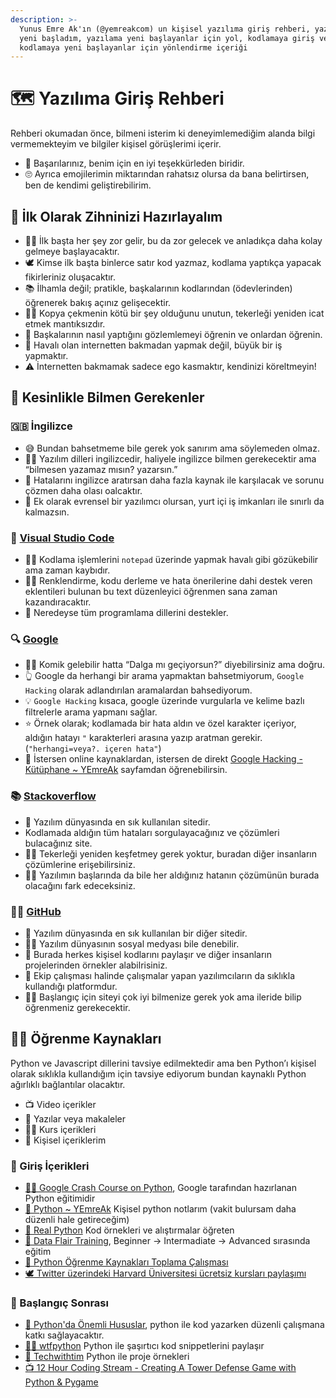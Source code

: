```yaml
---
description: >-
  Yunus Emre Ak'ın (@yemreakcom) un kişisel yazılıma giriş rehberi, yazılıma
  yeni başladım, yazılama yeni başlayanlar için yol, kodlamaya giriş ve
  kodlamaya yeni başlayanlar için yönlendirme içeriği
---
```


# 🗺 Yazılıma Giriş Rehberi

Rehberi okumadan önce, bilmeni isterim ki deneyimlemediğim alanda bilgi vermemekteyim ve bilgiler kişisel görüşlerimi içerir.

* 🌟  Başarılarınız, benim için en iyi teşekkürleden biridir.
* 🙄  Ayrıca emojilerimin miktarından rahatsız olursa da bana belirtirsen, ben de kendimi geliştirebilirim.

## 🧠 İlk Olarak Zihninizi Hazırlayalım

* 💁‍♂️  İlk başta her şey zor gelir, bu da zor gelecek ve anladıkça daha kolay gelmeye başlayacaktır.
* 🕊️  Kimse ilk başta binlerce satır kod yazmaz, kodlama yaptıkça yapacak fikirleriniz oluşacaktır.
* 📚  İlhamla değil; pratikle, başkalarının kodlarından (ödevlerinden) öğrenerek bakış açınız gelişecektir.
* 🙅‍♂️  Kopya çekmenin kötü bir şey olduğunu unutun, tekerleği yeniden icat etmek mantıksızdır.
* 👀  Başkalarının nasıl yaptığını gözlemlemeyi öğrenin ve onlardan öğrenin.
* 🌟  Havalı olan internetten bakmadan yapmak değil, büyük bir iş yapmaktır.
* ⚠️  İnternetten bakmamak sadece ego kasmaktır, kendinizi köreltmeyin!

## 🌟 Kesinlikle Bilmen Gerekenler

### 🇬🇧 İngilizce

* 😅  Bundan bahsetmeme bile gerek yok sanırım ama söylemeden olmaz.
* 💁‍♂️  Yazılım dilleri ingilizcedir, haliyele ingilizce bilmen gerekecektir ama “bilmesen yazamaz mısın? yazarsın.”
* 🧐  Hatalarını ingilizce aratırsan daha fazla kaynak ile karşılacak ve sorunu çözmen daha olası oalcaktır.
* 🚀  Ek olarak evrensel bir yazılımcı olursan, yurt içi iş imkanları ile sınırlı da kalmazsın.

### 📝 [Visual Studio Code](https://code.visualstudio.com/)

* 🙅‍♂️  Kodlama işlemlerini  `notepad` üzerinde yapmak havalı gibi gözükebilir ama zaman kaybıdır.
* 💁‍♂️  Renklendirme, kodu derleme ve hata önerilerine dahi destek veren eklentileri bulunan bu text düzenleyici öğrenmen sana zaman kazandıracaktır.
* 🚀  Neredeyse tüm programlama dillerini destekler.

### 🔍 [Google](https://www.google.com/webhp?hl=en\&sa=X\&ved=0ahUKEwic4NeB0ar5AhWaQ\_EDHVEGCL4QPAgI)

* 💁‍♂️  Komik gelebilir hatta “Dalga mı geçiyorsun?” diyebilirsiniz ama doğru.
* 👆  Google da herhangi bir arama yapmaktan bahsetmiyorum, `Google Hacking` olarak adlandırılan aramalardan bahsediyorum.
* 💡  `Google Hacking` kısaca, google üzerinde vurgularla ve kelime bazlı filtrelerle arama yapmanı sağlar.
* ⭐️ Örnek olarak; kodlamada bir hata aldın ve özel karakter içeriyor, aldığın hatayı `"` karakterleri arasına yazıp aratman gerekir. (`"herhangi=veya?. içeren hata"`)
* 🔗  İstersen online kaynaklardan, istersen de direkt [Google Hacking - Kütüphane \~ YEmreAk](https://www.google.com/url?sa=t\&rct=j\&q=\&esrc=s\&source=web\&cd=\&ved=2ahUKEwic4NeB0ar5AhWaQ\_EDHVEGCL4QFnoECBkQAQ\&url=https%3A%2F%2Flib.yemreak.com%2Fgoogle%2Fgoogle-hacking\&usg=AOvVaw1ytXGHsj6weDJgUaOGt4fA) sayfamdan öğrenebilirsin.

### 📚 [Stackoverflow](https://stackoverflow.com/)

* 🌟  Yazılım dünyasında en sık kullanılan sitedir.
* Kodlamada aldığın tüm hataları sorgulayacağınız ve çözümleri bulacağınız site.
* 🙅‍♂️  Tekerleği yeniden keşfetmey gerek yoktur, buradan diğer insanların çözümlerine erişebilirsiniz.
* 💁‍♂️  Yazılımın başlarında da bile her aldığınız hatanın çözümünün burada olacağını fark edeceksiniz.

### 👨‍💻 [GitHub](https://github.com/)

* 🌟 Yazılım dünyasında en sık kullanılan bir diğer sitedir.
* 💁‍♂️ Yazılım dünyasının sosyal medyası bile denebilir.
* 📝 Burada herkes kişisel kodlarını paylaşır ve diğer insanların projelerinden örnekler alabilrisiniz.
* 👥 Ekip çalışması halinde çalışmalar yapan yazılımcıların da sıklıkla kullandığı platformdur.
* 💁‍♂️ Başlangıç için siteyi çok iyi bilmenize gerek yok ama ileride bilip öğrenmeniz gerekecektir.

## 👨‍🏫 Öğrenme Kaynakları

Python ve Javascript dillerini tavsiye edilmektedir ama ben Python’ı kişisel olarak sıklıkla kullandığım için tavsiye ediyorum bundan kaynaklı Python ağırlıklı bağlantılar olacaktır.

* 📺 Video içerikler
* 📃 Yazılar veya makaleler
* 👨‍🏫 Kurs içerikleri
* 🌟  Kişisel içeriklerim

### 🔰 Giriş İçerikleri

* [👨‍🏫 Google Crash Course on Python](https://www.coursera.org/learn/python-crash-course?specialization=google-it-automation), Google tarafından hazırlanan Python eğitimidir
* [🌟 Python \~ YEmreAk](https://python.yemreak.com/) Kişisel python notlarım (vakit bulursam daha düzenli hale getireceğim)
* [📃 Real Python](https://realpython.com/) Kod örnekleri ve alıştırmalar öğreten
* [📃 Data Flair Training](https://data-flair.training/blogs/python-tutorials-home/), Beginner → Intermadiate → Advanced sırasında eğitim
* [📃 Python Öğrenme Kaynakları Toplama Çalışması](https://medium.com/python-programlama-dili/python-%C3%B6%C4%9Frenme-kaynaklar%C4%B1-toplama-%C3%A7al%C4%B1%C5%9Fmas%C4%B1-b17e0f7f3d49)
* [🕊️ Twitter üzerindeki Harvard Üniversitesi ücretsiz kursları paylaşımı](https://twitter.com/alitekintr/status/1651660891211833358)

### 🚀 Başlangıç Sonrası

* [🌟 Python'da Önemli Hususlar](https://python.yemreak.com/yazilar/pythonda-onemli-hususlar#faydali-baglantilar), python ile kod yazarken düzenli çalışmana katkı sağlayacaktır.
* [🧑‍💻 wtfpython](https://github.com/satwikkansal/wtfpython#-deleting-a-list-item-while-iterating) Python ile şaşırtıcı kod snippetlerini paylaşır
* [📜 Techwithtim](https://github.com/techwithtim) Python ile proje örnekleri
* [📺 12 Hour Coding Stream - Creating A Tower Defense Game with Python & Pygame](https://www.youtube.com/watch?v=iLHAKXQBOoA)
